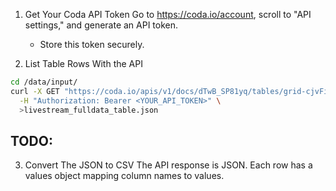 1. Get Your Coda API Token
Go to https://coda.io/account, scroll to "API settings," and generate an API token.
     - Store this token securely.

2. List Table Rows With the API

```bash
cd /data/input/
curl -X GET "https://coda.io/apis/v1/docs/dTwB_SP81yq/tables/grid-cjvFiXp3a3/rows?useColumnNames=true" \
  -H "Authorization: Bearer <YOUR_API_TOKEN>" \
  >livestream_fulldata_table.json
```

## TODO:

3. Convert The JSON to CSV
The API response is JSON. Each row has a values object mapping column names to values.
